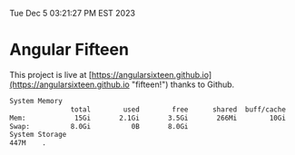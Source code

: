 Tue Dec  5 03:21:27 PM EST 2023

# Angular Fifteen


This project is live at [https://angularsixteen.github.io](https://angularsixteen.github.io "fifteen!") thanks to Github.

```bash
System Memory
               total        used        free      shared  buff/cache   available
Mem:            15Gi       2.1Gi       3.5Gi       266Mi        10Gi        13Gi
Swap:          8.0Gi          0B       8.0Gi
System Storage
447M	.
```
